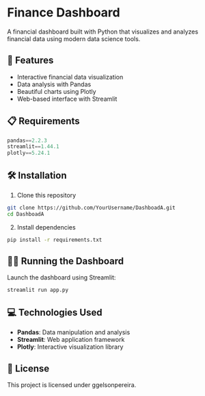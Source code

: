 # Finance Dashboard

A financial dashboard built with Python that visualizes and analyzes financial data using modern data science tools.

## 🚀 Features

- Interactive financial data visualization
- Data analysis with Pandas
- Beautiful charts using Plotly
- Web-based interface with Streamlit

## 📋 Requirements

```python
pandas==2.2.3
streamlit==1.44.1
plotly==5.24.1
```

## 🛠️ Installation

1. Clone this repository

```bash
git clone https://github.com/YourUsername/DashboadA.git
cd DashboadA
```

2. Install dependencies

```bash
pip install -r requirements.txt
```

## 🏃‍♂️ Running the Dashboard

Launch the dashboard using Streamlit:

```bash
streamlit run app.py
```

## 💻 Technologies Used

- **Pandas**: Data manipulation and analysis
- **Streamlit**: Web application framework
- **Plotly**: Interactive visualization library

## 📄 License

This project is licensed under ggelsonpereira.
